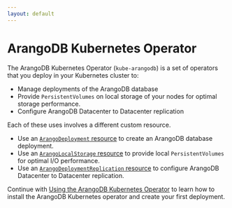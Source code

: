 ```yaml
---
layout: default
---
```

<!-- don't edit here, it's from https://@github.com/arangodb/kube-arangodb.git / docs/Manual/ -->
# ArangoDB Kubernetes Operator

The ArangoDB Kubernetes Operator (`kube-arangodb`) is a set of operators
that you deploy in your Kubernetes cluster to:

- Manage deployments of the ArangoDB database
- Provide `PersistentVolumes` on local storage of your nodes for optimal storage performance.
- Configure ArangoDB Datacenter to Datacenter replication

Each of these uses involves a different custom resource.

- Use an [`ArangoDeployment` resource](deployment-kubernetes-deploymentresource.html) to
  create an ArangoDB database deployment.
- Use an [`ArangoLocalStorage` resource](deployment-kubernetes-storageresource.html) to
  provide local `PersistentVolumes` for optimal I/O performance.
- Use an [`ArangoDeploymentReplication` resource](deployment-kubernetes-deploymentreplicationresource.html) to
  configure ArangoDB Datacenter to Datacenter replication.

Continue with [Using the ArangoDB Kubernetes Operator](deployment-kubernetes-usage.html)
to learn how to install the ArangoDB Kubernetes operator and create
your first deployment.